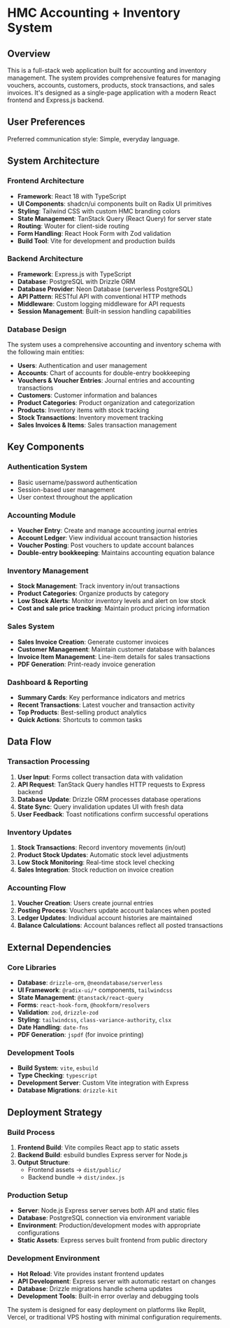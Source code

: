 # HMC Accounting + Inventory System

## Overview

This is a full-stack web application built for accounting and inventory management. The system provides comprehensive features for managing vouchers, accounts, customers, products, stock transactions, and sales invoices. It's designed as a single-page application with a modern React frontend and Express.js backend.

## User Preferences

Preferred communication style: Simple, everyday language.

## System Architecture

### Frontend Architecture
- **Framework**: React 18 with TypeScript
- **UI Components**: shadcn/ui components built on Radix UI primitives
- **Styling**: Tailwind CSS with custom HMC branding colors
- **State Management**: TanStack Query (React Query) for server state
- **Routing**: Wouter for client-side routing
- **Form Handling**: React Hook Form with Zod validation
- **Build Tool**: Vite for development and production builds

### Backend Architecture
- **Framework**: Express.js with TypeScript
- **Database**: PostgreSQL with Drizzle ORM
- **Database Provider**: Neon Database (serverless PostgreSQL)
- **API Pattern**: RESTful API with conventional HTTP methods
- **Middleware**: Custom logging middleware for API requests
- **Session Management**: Built-in session handling capabilities

### Database Design
The system uses a comprehensive accounting and inventory schema with the following main entities:
- **Users**: Authentication and user management
- **Accounts**: Chart of accounts for double-entry bookkeeping
- **Vouchers & Voucher Entries**: Journal entries and accounting transactions
- **Customers**: Customer information and balances
- **Product Categories**: Product organization and categorization
- **Products**: Inventory items with stock tracking
- **Stock Transactions**: Inventory movement tracking
- **Sales Invoices & Items**: Sales transaction management

## Key Components

### Authentication System
- Basic username/password authentication
- Session-based user management
- User context throughout the application

### Accounting Module
- **Voucher Entry**: Create and manage accounting journal entries
- **Account Ledger**: View individual account transaction histories
- **Voucher Posting**: Post vouchers to update account balances
- **Double-entry bookkeeping**: Maintains accounting equation balance

### Inventory Management
- **Stock Management**: Track inventory in/out transactions
- **Product Categories**: Organize products by category
- **Low Stock Alerts**: Monitor inventory levels and alert on low stock
- **Cost and sale price tracking**: Maintain product pricing information

### Sales System
- **Sales Invoice Creation**: Generate customer invoices
- **Customer Management**: Maintain customer database with balances
- **Invoice Item Management**: Line-item details for sales transactions
- **PDF Generation**: Print-ready invoice generation

### Dashboard & Reporting
- **Summary Cards**: Key performance indicators and metrics
- **Recent Transactions**: Latest voucher and transaction activity
- **Top Products**: Best-selling product analytics
- **Quick Actions**: Shortcuts to common tasks

## Data Flow

### Transaction Processing
1. **User Input**: Forms collect transaction data with validation
2. **API Request**: TanStack Query handles HTTP requests to Express backend
3. **Database Update**: Drizzle ORM processes database operations
4. **State Sync**: Query invalidation updates UI with fresh data
5. **User Feedback**: Toast notifications confirm successful operations

### Inventory Updates
1. **Stock Transactions**: Record inventory movements (in/out)
2. **Product Stock Updates**: Automatic stock level adjustments
3. **Low Stock Monitoring**: Real-time stock level checking
4. **Sales Integration**: Stock reduction on invoice creation

### Accounting Flow
1. **Voucher Creation**: Users create journal entries
2. **Posting Process**: Vouchers update account balances when posted
3. **Ledger Updates**: Individual account histories are maintained
4. **Balance Calculations**: Account balances reflect all posted transactions

## External Dependencies

### Core Libraries
- **Database**: `drizzle-orm`, `@neondatabase/serverless`
- **UI Framework**: `@radix-ui/*` components, `tailwindcss`
- **State Management**: `@tanstack/react-query`
- **Forms**: `react-hook-form`, `@hookform/resolvers`
- **Validation**: `zod`, `drizzle-zod`
- **Styling**: `tailwindcss`, `class-variance-authority`, `clsx`
- **Date Handling**: `date-fns`
- **PDF Generation**: `jspdf` (for invoice printing)

### Development Tools
- **Build System**: `vite`, `esbuild`
- **Type Checking**: `typescript`
- **Development Server**: Custom Vite integration with Express
- **Database Migrations**: `drizzle-kit`

## Deployment Strategy

### Build Process
1. **Frontend Build**: Vite compiles React app to static assets
2. **Backend Build**: esbuild bundles Express server for Node.js
3. **Output Structure**: 
   - Frontend assets → `dist/public/`
   - Backend bundle → `dist/index.js`

### Production Setup
- **Server**: Node.js Express server serves both API and static files
- **Database**: PostgreSQL connection via environment variable
- **Environment**: Production/development modes with appropriate configurations
- **Static Assets**: Express serves built frontend from public directory

### Development Environment
- **Hot Reload**: Vite provides instant frontend updates
- **API Development**: Express server with automatic restart on changes
- **Database**: Drizzle migrations handle schema updates
- **Development Tools**: Built-in error overlay and debugging tools

The system is designed for easy deployment on platforms like Replit, Vercel, or traditional VPS hosting with minimal configuration requirements.